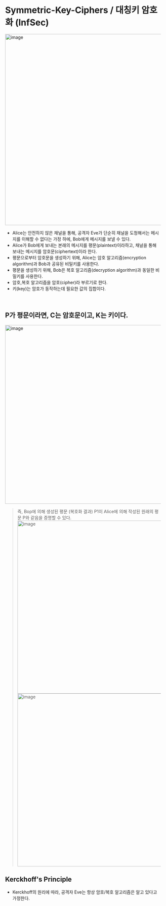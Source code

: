 # Symmetric-Key-Ciphers / 대칭키 암호화 (InfSec) 


 <img width="617" alt="image" src="https://github.com/user-attachments/assets/2cd16f60-03f2-4032-9a44-b65c4ba5f4ee">

- Alice는 안전하지 않은 채널을 통해, 공격자 Eve가 단순히 채널을 도청해서는 메시지를 이해할 수 없다는 가정 하에, Bob에게 메시지를 보낼 수 있다.
- Alice가 Bob에게 보내는 본래의 메시지를 평문(plaintext)이라하고, 채널을 통해 보내는 메시지를 암호문(ciphertext)이라 한다.
- 평문으로부터 암호문을 생성하기 위해, Alice는 암호 알고리즘(encryption algorithm)과 Bob과 공유된 비밀키를 사용한다.
- 평문을 생성하기 위해, Bob은 복호 알고리즘(decryption algorithm)과 동일한 비밀키를 사용한다.
- 암호,복호 알고리즘을 암호(cipher)라 부르기로 한다.
- 키(key)는 암호가 동작하는데 필요한 값의 집합이다.

<br/>

## P가 평문이라면, C는 암호문이고, K는 키이다.

<img width="577" alt="image" src="https://github.com/user-attachments/assets/9159a218-5762-43ec-9329-d8f1d4cbfb9c">

> 즉, Bop에 의해 생성된 평문 (복호화 결과) P1이 Alice에 의해 작성된 원래의 평문 P와 같음을 증명할 수 있다. 
><img width="558" alt="image" src="https://github.com/user-attachments/assets/8c6a4d6b-91b8-47b9-b440-1c8b8e5df79f">
><img width="558" alt="image" src="https://github.com/user-attachments/assets/47aea8cb-ca18-4236-aac5-011478f4a949">

## Kerckhoff's Principle
- Kerckhoff의 원리에 따라, 공격자 Eve는 항상 암호/복호 알고리즘은 알고 있다고 가정한다. 
